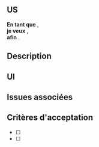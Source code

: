 ## US

**En tant que** ,\
**je veux** ,\
**afin** .


## Description



## UI


## Issues associées


## Critères d'acceptation

* [ ]  
* [ ]  

